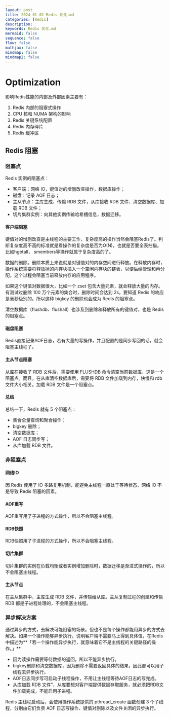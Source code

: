 ```yaml
---
layout: post
title: 2024-01-02-Redis 优化.md
categories: [Redis]
description: 
keywords: Redis 优化.md
mermaid: false
sequence: false
flow: false
mathjax: false
mindmap: false
mindmap2: false
---
```

# Optimization

影响Redis性能的内部及外部因素主要有：

1. Redis 内部的阻塞式操作
2. CPU 核和 NUMA 架构的影响
3. Redis 关键系统配置
4. Redis 内存碎片
5. Redis 缓冲区



## Redis 阻塞

### 阻塞点

Redis 实例的阻塞点：

- 客户端：网络 IO，键值对的增删改查操作，数据库操作；
- 磁盘：记录 AOF 日志；
- 主从节点：主库生成、传输 RDB 文件，从库接收 RDB 文件、清空数据库、加载 RDB 文件；
- 切片集群实例：向其他实例传输哈希槽信息，数据迁移。



#### 客户端阻塞

键值对的增删改查是主线程的主要工作，复杂度高的操作当然会阻塞Redis了。判断复杂度高不高的标准就是看操作的复杂度是否为O(N)，也就是否要全表扫描。比如hgetall， smembers等操作就属于复杂度高的了。

数据的删除。删除本质上来说就是对键值对的内存空间进行释放。在释放内存时，操作系统需要将释放掉的内存块插入一个空闲内存块的链表，以便后续管理和再分配。这个过程会阻塞当前释放内存的应用程序。

如果这个键值对数据很大，比如一个 zset 包含大量元素，就会释放大量的内存。有测试过删除 100 万个元素的集合时，删除时间会达到 2s，要知道 Redis 的响应是毫秒级别的。所以这种 bigkey 的删除也会成为 Redis 的阻塞点。

清空数据库（flushdb、flushall）也涉及到删除和释放所有的键值对，也是 Redis 的阻塞点。



#### 磁盘阻塞

Redis直接记录AOF日志，若有大量的写操作，并且配置的是同步写回的话，就会阻塞主线程了。



#### 主从节点阻塞

从库在接收了 RDB 文件后，需要使用 FLUSHDB 命令清空当前数据库，这是一个阻塞点。而且，在从库清空数据库后，需要将 RDB 文件加载到内存，快慢和 rdb 文件大小相关。加载 RDB 文件是一个阻塞点。



#### 总结

总结一下，Redis 就有 5 个阻塞点：

- 集合全量查询和聚合操作；
- bigkey 删除；
- 清空数据库；
- AOF 日志同步写；
- 从库加载 RDB 文件。



### 非阻塞点

#### 网络IO

因 Redis 使用了 IO 多路复用机制，能避免主线程一直处于等待状态，网络 IO 不是导致 Redis 阻塞的因素。



#### AOF重写

AOF重写用了子进程的方式操作，所以不会阻塞主线程。



#### RDB快照

RDB快照用了子进程的方式操作，所以不会阻塞主线程。



#### 切片集群

切片集群的实例在负载均衡或者实例增加删除时，数据迁移是渐进式操作的，所以不会阻塞主线程。



#### 主从节点

在主从集群中，主库生成 RDB 文件，并传输给从库。主从复制过程的创建和传输 RDB 都是子进程处理的，不会阻塞主线程。



### 异步解决方案

通过异步的方式，去解决可能阻塞的场景。但也不是每个操作都能用异步的方式去解决。如果一个操作能够异步执行，说明客户端不需要马上得到具体值，在Redis中描述为**「若一个操作能异步执行，就意味着它不是主线程的关键路径的操作。」**

- 因为读操作需要等待数据的返回，所以不能异步执行。
- bigkey删除和清空数据库，因为删除不需要返回具体的结果，因此都可以用子线程去异步执行。
- AOF日志同步写可启动子线程操作，不用让主线程等待AOF日志的写完成。
-  从库加载 RDB 文件”，从库要想对客户端提供数据存取服务，就必须把RDB文件加载完成，不能启用子进程。



Redis 主线程启动后，会使用操作系统提供的 pthread_create 函数创建 3 个子线程，分别由它们负责 AOF 日志写操作、键值对删除以及文件关闭的异步执行。